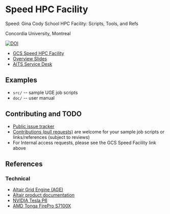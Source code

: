 # Speed HPC Facility

Speed: Gina Cody School HPC Facility: Scripts, Tools, and Refs

Concordia University, Montreal

[![DOI](https://zenodo.org/badge/166873072.svg)](https://zenodo.org/badge/latestdoi/166873072)

* [GCS Speed HPC Facility](https://www.concordia.ca/ginacody/aits/speed.html)
* [Overview Slides](https://docs.google.com/presentation/d/1bWbGQvYsuJ4U2WsfLYp8S3yb4i7OdU7QDn3l_Q9mYis)
* [AITS Service Desk](https://www.concordia.ca/ginacody/aits.html)

## Examples ##

* `src/` -- sample UGE job scripts
* `doc/` -- user manual

## Contributing and TODO ##

* [Public issue tracker](https://github.com/NAG-DevOps/speed-hpc/issues)
* [Contributions (pull requests)](https://github.com/NAG-DevOps/speed-hpc/pulls) are welcome for your sample job scripts or links/references (subject to reviews)
* For Internal access requests, please see the GCS Speed Facility link above

## References ##

### Technical ###

* [Altair Grid Engine (AGE)](https://www.altair.com/grid-engine/)
* [Altair product documentation](https://community.altair.com/community?id=altair_product_documentation)
* [NVIDIA Tesla P6](https://www.nvidia.com/content/dam/en-zz/Solutions/design-visualization/solutions/resources/documents1/Tesla-P6-Product-Brief.pdf)
* [AMD Tonga FirePro S7100X](https://en.wikipedia.org/wiki/List_of_AMD_graphics_processing_units#FirePro_Server_Series_(S000x/Sxx_000))
